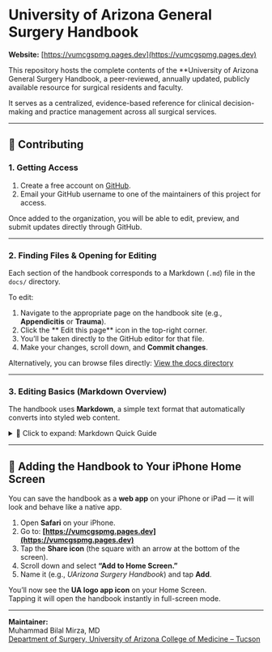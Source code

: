# University of Arizona General Surgery Handbook

 **Website:** [https://vumcgspmg.pages.dev](https://vumcgspmg.pages.dev)

This repository hosts the complete contents of the **University of Arizona General Surgery Handbook, a peer-reviewed, annually updated, publicly available resource for surgical residents and faculty.  

It serves as a centralized, evidence-based reference for clinical decision-making and practice management across all surgical services.

---

## 🧭 Contributing

### 1. Getting Access

1. Create a free account on [GitHub](https://github.com/).
2. Email your GitHub username to one of the maintainers of this project for access.

Once added to the organization, you will be able to edit, preview, and submit updates directly through GitHub.

---

### 2. Finding Files & Opening for Editing

Each section of the handbook corresponds to a Markdown (`.md`) file in the `docs/` directory.

To edit:
1. Navigate to the appropriate page on the handbook site (e.g., **Appendicitis** or **Trauma**).
2. Click the ** Edit this page** icon in the top-right corner.
3. You’ll be taken directly to the GitHub editor for that file.
4. Make your changes, scroll down, and **Commit changes**.

Alternatively, you can browse files directly:
[View the docs directory](https://github.com/bilalmirza96/University-of-Arizona-General-Suregry-Handbook/tree/main/docs)

---

### 3. Editing Basics (Markdown Overview)

The handbook uses **Markdown**, a simple text format that automatically converts into styled web content.

<details>
<summary>📄 Click to expand: Markdown Quick Guide</summary>

---

- `#` → Top-level header  
- `##` → Subheader  
- `-` or `*` → List items  
- `**bold**` → Bold text  
- `_italics_` → Italicized text  
- `[text](url)` → Hyperlink  
- Add a blank line between paragraphs or list blocks for proper formatting.

Markdown is simple and well-suited to medical documentation — it emphasizes structure and clarity without worrying about fonts or spacing. The website engine (MkDocs Material) handles consistent formatting.

</details>

---

## 📱 Adding the Handbook to Your iPhone Home Screen

You can save the handbook as a **web app** on your iPhone or iPad — it will look and behave like a native app.

1. Open **Safari** on your iPhone.  
2. Go to: **[https://vumcgspmg.pages.dev](https://vumcgspmg.pages.dev)**  
3. Tap the **Share icon** (the square with an arrow at the bottom of the screen).  
4. Scroll down and select **“Add to Home Screen.”**  
5. Name it (e.g., *UArizona Surgery Handbook*) and tap **Add**.

You’ll now see the **UA logo app icon** on your Home Screen.  
Tapping it will open the handbook instantly in full-screen mode.


---

**Maintainer:**  
Muhammad Bilal Mirza, MD  
[Department of Surgery, University of Arizona College of Medicine – Tucson](https://surgery.arizona.edu)
